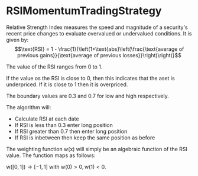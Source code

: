 # RSIMomentumTradingStrategy

Relative Strength Index measures the speed and magnitude of a security's recent price changes to evaluate overvalued or undervalued conditions. It is given by:
  $$\text{RSI} = 1 - \frac{1}{\left(1+\text{abs}\left(\frac{\text{average of previous gains}}{\text{average of previous losses}}\right)\right)}$$

The value of the RSI ranges from 0 to 1.

If the value os the RSI is close to 0, then this indicates that the aset is underpriced. If it is close to 1 then it is overpriced.

The boundary values are 0.3 and 0.7 for low and high respectively.

The algorithm will:
- Calculate RSI at each date
- If RSI is less than 0.3 enter long position
- If RSI greater than 0.7 then enter long position
- If RSI is inbetween then keep the same position as before

The weighting function w(x) will simply be an algebraic function of the RSI value. The function maps as follows:

$\text{w}\left([0,1]\right)\rightarrow [-1,1]$ with $\text{w}(0) > 0,\text{w}(1) < 0$.
